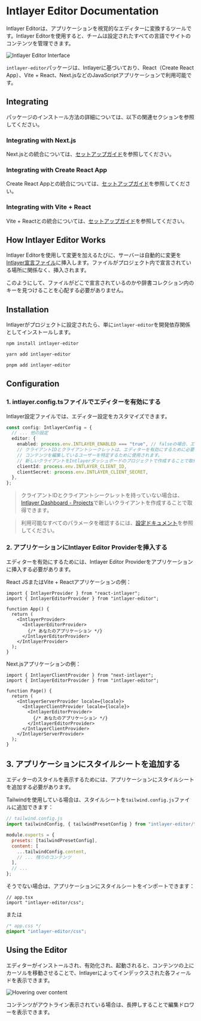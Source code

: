 # Intlayer Editor Documentation

Intlayer Editorは、アプリケーションを視覚的なエディターに変換するツールです。Intlayer Editorを使用すると、チームは設定されたすべての言語でサイトのコンテンツを管理できます。

![Intlayer Editor Interface](https://github.com/aymericzip/intlayer/blob/main/docs/assets/intlayer_editor_ui.png)

`intlayer-editor`パッケージは、Intlayerに基づいており、React（Create React App）、Vite + React、Next.jsなどのJavaScriptアプリケーションで利用可能です。

## Integrating

パッケージのインストール方法の詳細については、以下の関連セクションを参照してください。

### Integrating with Next.js

Next.jsとの統合については、[セットアップガイド](https://github.com/aymericzip/intlayer/blob/main/docs/ja/intlayer_with_nextjs_15.md)を参照してください。

### Integrating with Create React App

Create React Appとの統合については、[セットアップガイド](https://github.com/aymericzip/intlayer/blob/main/docs/ja/intlayer_with_create_react_app.md)を参照してください。

### Integrating with Vite + React

Vite + Reactとの統合については、[セットアップガイド](https://github.com/aymericzip/intlayer/blob/main/docs/ja/intlayer_with_vite+react.md)を参照してください。

## How Intlayer Editor Works

Intlayer Editorを使用して変更を加えるたびに、サーバーは自動的に変更を[Intlayer宣言ファイル](https://github.com/aymericzip/intlayer/blob/main/docs/ja/content_declaration/get_started.md)に挿入します。ファイルがプロジェクト内で宣言されている場所に関係なく、挿入されます。

このようにして、ファイルがどこで宣言されているのかや辞書コレクション内のキーを見つけることを心配する必要がありません。

## Installation

Intlayerがプロジェクトに設定されたら、単に`intlayer-editor`を開発依存関係としてインストールします。

```bash
npm install intlayer-editor
```

```bash
yarn add intlayer-editor
```

```bash
pnpm add intlayer-editor
```

## Configuration

### 1. intlayer.config.tsファイルでエディターを有効にする

Intlayer設定ファイルでは、エディター設定をカスタマイズできます。

```typescript
const config: IntlayerConfig = {
  // ... 他の設定
  editor: {
    enabled: process.env.INTLAYER_ENABLED === "true", // falseの場合、エディターは非アクティブでアクセスできません。
    // クライアントIDとクライアントシークレットは、エディターを有効にするために必要です。
    // コンテンツを編集しているユーザーを特定するために使用されます。
    // 新しいクライアントをIntlayerダッシュボードのプロジェクトで作成することで取得できます (https://intlayer.org/dashboard/projects)。
    clientId: process.env.INTLAYER_CLIENT_ID,
    clientSecret: process.env.INTLAYER_CLIENT_SECRET,
  },
};
```

> クライアントIDとクライアントシークレットを持っていない場合は、[Intlayer Dashboard - Projects](https://intlayer.org/dashboard/projects)で新しいクライアントを作成することで取得できます。

> 利用可能なすべてのパラメータを確認するには、[設定ドキュメント](https://github.com/aymericzip/intlayer/blob/main/docs/ja/configuration.md)を参照してください。

### 2. アプリケーションにIntlayer Editor Providerを挿入する

エディターを有効にするためには、Intlayer Editor Providerをアプリケーションに挿入する必要があります。

React JSまたはVite + Reactアプリケーションの例：

```tsx
import { IntlayerProvider } from "react-intlayer";
import { IntlayerEditorProvider } from "intlayer-editor";

function App() {
  return (
    <IntlayerProvider>
      <IntlayerEditorProvider>
        {/* あなたのアプリケーション */}
      </IntlayerEditorProvider>
    </IntlayerProvider>
  );
}
```

Next.jsアプリケーションの例：

```tsx
import { IntlayerClientProvider } from "next-intlayer";
import { IntlayerEditorProvider } from "intlayer-editor";

function Page() {
  return (
    <IntlayerServerProvider locale={locale}>
      <IntlayerClientProvider locale={locale}>
        <IntlayerEditorProvider>
          {/* あなたのアプリケーション */}
        </IntlayerEditorProvider>
      </IntlayerClientProvider>
    </IntlayerServerProvider>
  );
}
```

## 3. アプリケーションにスタイルシートを追加する

エディターのスタイルを表示するためには、アプリケーションにスタイルシートを追加する必要があります。

Tailwindを使用している場合は、スタイルシートを`tailwind.config.js`ファイルに追加できます：

```js
// tailwind.config.js
import tailwindConfig, { tailwindPresetConfig } from "intlayer-editor/tailwind";

module.exports = {
  presets: [tailwindPresetConfig],
  content: [
    ...tailwindConfig.content,
    // ... 残りのコンテンツ
  ],
  // ...
};
```

そうでない場合は、アプリケーションにスタイルシートをインポートできます：

```tsx
// app.tsx
import "intlayer-editor/css";
```

または

```css
/* app.css */
@import "intlayer-editor/css";
```

## Using the Editor

エディターがインストールされ、有効化され、起動されると、コンテンツの上にカーソルを移動させることで、Intlayerによってインデックスされた各フィールドを表示できます。

![Hovering over content](https://github.com/aymericzip/intlayer/blob/main/docs/assets/intlayer_editor_hover_content.png)

コンテンツがアウトライン表示されている場合は、長押しすることで編集ドロワーを表示できます。
